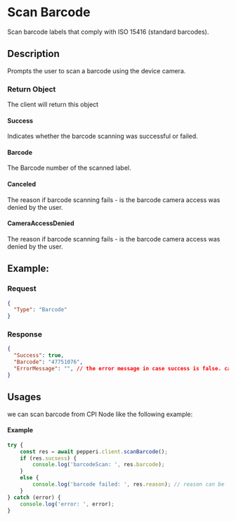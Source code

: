 # Scan Barcode
Scan barcode labels that comply with ISO 15416 (standard barcodes).

## Description
Prompts the user to scan a barcode using the device camera.
### Return Object
The client will return this object

#### Success
Indicates whether the barcode scanning was successful or failed.
#### Barcode
The Barcode number of the scanned label. 
#### Canceled
The reason if barcode scanning fails - is the barcode camera access was denied by the user. 
#### CameraAccessDenied
The reason if barcode scanning fails - is the barcode camera access was denied by the user. 

## Example:

### Request
```json
{
  "Type": "Barcode"
}
```

### Response
```json
{
  "Success": true,
  "Barcode": "47751076",
  "ErrorMessage": "", // the error message in case success is false. can be UserCancelled or AccessDenied
}
```

## Usages
we can scan barcode from  CPI Node like the following example:

#### Example 
```typescript
try {
    const res = await pepperi.client.scanBarcode();
    if (res.sucsess) {
        console.log('barcodeScan: ', res.barcode);
    }
    else {
        console.log('barcode failed: ', res.reason); // reason can be 'UserCancelled' or 'AccessDenied'
    }
} catch (error) {
    console.log('error: ', error);
}

```
